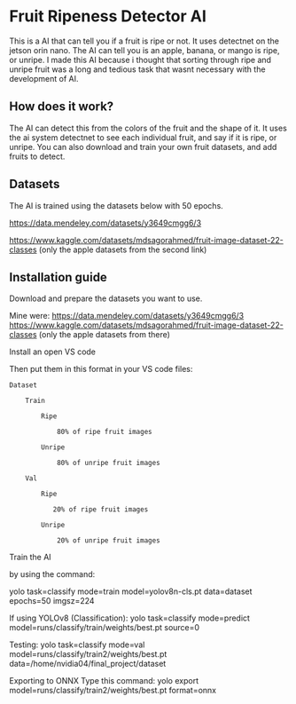 # Fruit Ripeness Detector AI

This is a AI that can tell you if a fruit is ripe or not. It uses detectnet on the jetson orin nano. The AI can tell you is an apple, banana, or mango is ripe, or unripe. I made this AI because i thought that sorting through ripe and unripe fruit was a long and tedious task that wasnt necessary with the development of AI. 






## How does it work?

The AI can detect this from the colors of the fruit and the shape of it. It uses the ai system detectnet to see each individual fruit, and say if it is ripe, or unripe. You can also download and train your own fruit datasets, and add fruits to detect. 
## Datasets
The AI is trained using the datasets below with 50 epochs.

https://data.mendeley.com/datasets/y3649cmgg6/3

https://www.kaggle.com/datasets/mdsagorahmed/fruit-image-dataset-22-classes (only the apple datasets from the second link)
## Installation guide

Download and prepare the datasets you want to use. 

Mine were:
https://data.mendeley.com/datasets/y3649cmgg6/3
https://www.kaggle.com/datasets/mdsagorahmed/fruit-image-dataset-22-classes (only the apple datasets from there)

Install an open VS code

Then put them in this format in your VS code files: 

    Dataset

        Train

            Ripe

                80% of ripe fruit images

            Unripe

                80% of unripe fruit images

        Val

            Ripe

               20% of ripe fruit images

            Unripe

                20% of unripe fruit images


Train the AI

by using the command: 

yolo task=classify mode=train model=yolov8n-cls.pt data=dataset epochs=50 imgsz=224

If using YOLOv8 (Classification):
yolo task=classify mode=predict model=runs/classify/train/weights/best.pt source=0


Testing:
yolo task=classify mode=val model=runs/classify/train2/weights/best.pt data=/home/nvidia04/final_project/dataset


Exporting to ONNX
Type this command:
yolo export model=runs/classify/train2/weights/best.pt format=onnx

